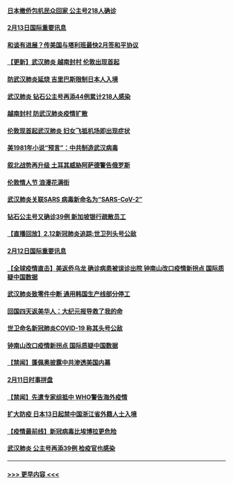 #### [日本撤侨包机民众回家 公主号218人确诊](../pages/prog202/a102776346.md?t=02132002) 
#### [2月13日国际重要讯息](../pages/prog202/a102776339.md?t=02132002) 
#### [和谈有进展？传美国与塔利班最快2月签和平协议](../pages/prog202/a102776291.md?t=02132002) 
#### [【更新】武汉肺炎 越南封村 伦敦出现首起](../pages/prog202/a102770740.md?t=02132002) 
#### [防武汉肺炎延烧 吉里巴斯限制日本人入境](../pages/prog202/a102776276.md?t=02132002) 
#### [武汉肺炎 钻石公主号再添44例累计218人感染](../pages/prog202/a102776089.md?t=02132002) 
#### [越南封村 防武汉肺炎疫情扩散](../pages/prog202/a102776214.md?t=02132002) 
#### [伦敦现首起武汉肺炎 妇女飞抵机场即出现症状](../pages/prog202/a102776031.md?t=02132002) 
#### [美1981年小说“预言”：中共制造武汉病毒](../pages/prog202/a102775980.md?t=02132002) 
#### [叙北战势再升级 土耳其威胁阿萨德警告俄罗斯](../pages/prog202/a102775904.md?t=02132002) 
#### [伦敦情人节 浪漫花满街](../pages/prog202/a102775786.md?t=02132002) 
#### [武汉肺炎关联SARS 病毒新命名为“SARS-CoV-2”](../pages/prog202/a102775719.md?t=02132002) 
#### [钻石公主号又确诊39例 新加坡银行疏散员工](../pages/prog202/a102775691.md?t=02132002) 
#### [【直播回放】2.12新冠肺炎追踪:世卫列头号公敌](../pages/prog202/a102775541.md?t=02132002) 
#### [2月12日国际重要讯息](../pages/prog202/a102775437.md?t=02132002) 
#### [【全球疫情直击】美返侨乌龙 确诊病患被误诊出院 钟南山改口疫情新拐点 国际质疑中国数据](../pages/prog202/a102775378.md?t=02132002) 
#### [武汉肺炎致零件中断 通用韩国生产线部分停工](../pages/prog202/a102775365.md?t=02132002) 
#### [回国四天返美华人：大纪元报导救了我的命](../pages/prog202/a102775342.md?t=02132002) 
#### [世卫命名新冠肺炎COVID-19 称其头号公敌](../pages/prog202/a102775196.md?t=02132002) 
#### [钟南山改口疫情新拐点 国际质疑中国数据](../pages/prog202/a102775178.md?t=02132002) 
#### [【禁闻】蓬佩奥披露中共渗透美国内幕](../pages/prog202/a102775129.md?t=02132002) 
#### [2月11日时事拼盘](../pages/prog202/a102775140.md?t=02132002) 
#### [【禁闻】先遣专家组抵中 WHO警告海外疫情](../pages/prog202/a102775112.md?t=02132002) 
#### [扩大防疫 日本13日起禁中国浙江省外籍人士入境](../pages/prog202/a102775051.md?t=02132002) 
#### [【疫情最前线】新冠病毒比埃博拉更危险](../pages/prog202/a102775043.md?t=02132002) 
#### [武汉肺炎 公主号再添39例 检疫官也感染](../pages/prog202/a102775031.md?t=02132002) 

----
#### [ >>> 更早内容 <<< ](../indexes/prog202-earlier.md)
